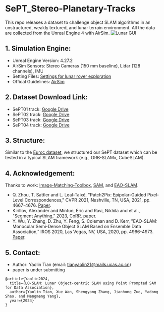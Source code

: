 # SePT_Stereo-Planetary-Tracks
This repo releases a dataset to challenge object SLAM algorithms in an unstructured, weakly textured, and lunar terrain environment. All the data are collected from the Unreal Engine 4 with AirSim.
  ![Lunar GUI](https://drive.google.com/uc?id=18cPjTkezRLlM3LaDx51xgRpwiMWmKiFu)
## 1. Simulation Engine:
- Unreal Engine Version: 4.27.2
- AirSim Sensors: Stereo Cameras (150 mm baseline), Lidar (128 channels), IMU
- Setting Files: [Settings for lunar rover exploration]()
- Offical Guidelines: [AirSim](https://microsoft.github.io/AirSim/) 
## 2. Dataset Download Link:
- SePT01 track: [Google Drive](https://drive.google.com/uc?export=download&id=11mJYHrdUd1CwxPjvXIs3pl1Rz6kTRJLI)
- SePT02 track: [Google Drive](https://drive.google.com/uc?export=download&id=1Ncb6DRubtPpQlUpklbLCODtnBL9co1Tm)
- SePT03 track: [Google Drive](https://drive.google.com/uc?export=download&id=14D_nS-BwYwpmSYTPNvXvEU7W9qTg2xQm)
- SePT04 track: [Google Drive](https://drive.google.com/uc?export=download&id=1Qq2U2tW_siSp2Ns8P0MM10ranBZ1y7Y1)
## 3. Structure:
Similar to the [Euroc dataset](https://projects.asl.ethz.ch/datasets/doku.php?id=kmavvisualinertialdatasets), we structured our SePT dataset which can be tested in a typical SLAM framework (e.g., ORB-SLAMx, CubeSLAM).

## 4. Acknowledgement:
Thanks to work: [Image-Matching-Toolbox](https://github.com/GrumpyZhou/image-matching-toolbox), [SAM](https://github.com/facebookresearch/segment-anything), and [EAO-SLAM](https://github.com/yanmin-wu/EAO-SLAM).
- Q. Zhou, T. Sattler and L. Leal-Taixé, "Patch2Pix: Epipolar-Guided Pixel-Level Correspondences," CVPR 2021, Nashville, TN, USA, 2021, pp. 4667-4676. [Paper](https://arxiv.org/abs/2012.01909/). 
- Kirillov, Alexander and Mintun, Eric and Ravi, Nikhila and et al., "Segment Anything," 2023, CoRR. [paper](https://ai.meta.com/research/publications/segment-anything/).
- Y. Wu, Y. Zhang, D. Zhu, Y. Feng, S. Coleman and D. Kerr, "EAO-SLAM: Monocular Semi-Dense Object SLAM Based on Ensemble Data Association," IROS 2020, Las Vegas, NV, USA, 2020, pp. 4966-4973.
[Paper](https://ieeexplore.ieee.org/abstract/document/9341757).
## 5. Contact:
- Author: Yaolin Tian (email: tianyaolin21@mails.ucas.ac.cn)
- paper is under submitting
```
@article{Yaolin2024,
  title={LO-SLAM: Lunar Object-centric SLAM using Point Prompted SAM for Data Association},
  author={Yaolin Tian, Xue Wan, Shengyang Zhang, Jianhong Zuo, Yadong Shao, and Mengmeng Yang},
  year={2024}
}
```
